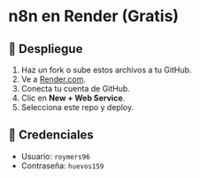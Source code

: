 # n8n en Render (Gratis)

## 🚀 Despliegue
1. Haz un fork o sube estos archivos a tu GitHub.
2. Ve a [Render.com](https://render.com).
3. Conecta tu cuenta de GitHub.
4. Clic en **New + Web Service**.
5. Selecciona este repo y deploy.

## 🔑 Credenciales
- Usuario: `roymers96`
- Contraseña: `huevos159`

